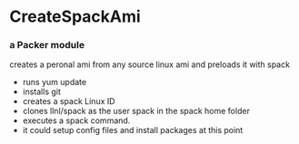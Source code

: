 # CreateSpackAmi


### a Packer module

creates a peronal ami from any source linux ami and preloads it with spack  

 - runs yum update   
 - installs git    
 - creates a spack Linux ID    
 - clones llnl/spack as the user spack in the spack home folder     
 - executes a spack command. 
 - it could setup config files and install packages at this point     

